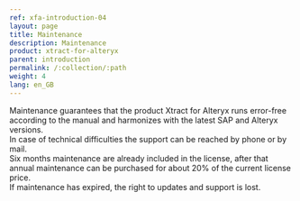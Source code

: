 ```yaml
---
ref: xfa-introduction-04
layout: page
title: Maintenance
description: Maintenance
product: xtract-for-alteryx
parent: introduction
permalink: /:collection/:path
weight: 4
lang: en_GB
---
```


Maintenance guarantees that the product Xtract for Alteryx runs error-free according to the manual and harmonizes with the latest SAP and Alteryx versions. <br>
In case of technical difficulties the support can be reached by phone or by mail.<br>
Six months maintenance are already included in the license, after that annual maintenance can be purchased for about 20% of the current license price.<br>
If maintenance has expired, the right to updates and support is lost.<br>